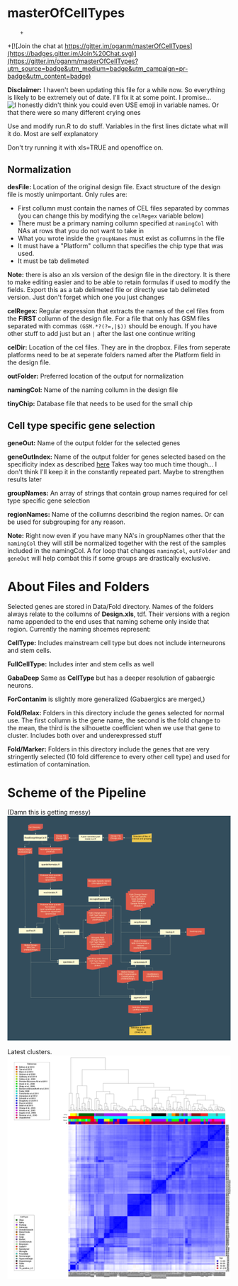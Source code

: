 masterOfCellTypes
=================
		+
+[![Join the chat at https://gitter.im/oganm/masterOfCellTypes](https://badges.gitter.im/Join%20Chat.svg)](https://gitter.im/oganm/masterOfCellTypes?utm_source=badge&utm_medium=badge&utm_campaign=pr-badge&utm_content=badge)

**Disclaimer:** I haven't been updating this file for a while now. So everything is likely to be extremely out of date. I'll fix it at some point. I promise...
![I honestly didn't think you could even USE emoji in variable names. Or that there were so many different crying ones](http://imgs.xkcd.com/comics/code_quality.png)

Use and modify run.R to do stuff. Variables in the first lines dictate what will it do. Most are self explanatory

Don't try running it with xls=TRUE and openoffice on.

Normalization
-----
**desFile:** Location of the original design file. Exact structure of the design file is mostly unimportant. Only rules are:
* First collumn must contain the names of CEL files separated by commas (you can change this by modifying the `celRegex` variable below)
* There must be a primary naming collumn specified at `namingCol` with NAs at rows that you do not want to take in
* What you wrote inside the `groupNames` must exist as collumns in the file
* It must have a "Platform" collumn that specifies the chip type that was used.
* It must be tab delimeted

**Note:** there is also an xls version of the design file in the directory. It is there to make editing easier and to be able to retain formulas if used to modify the fields. Export this as a tab delimeted file or directly use tab delimeted version. Just don't forget which one you just changes

**celRegex:** Regular expression that extracts the names of the cel files from the **FIRST** collumn of the design file. For a file that only has GSM files separated with commas `(GSM.*?(?=,|$))` should be enough. If you have other stuff to add just but an `|` after the last one continue writing

**celDir:** Location of the cel files. They are in the dropbox. Files from seperate platforms need to be at seperate folders named after the Platform field in the design file.

**outFolder:** Preferred location of the output for normalization

**namingCol:** Name of the naming collumn in the design file

**tinyChip:** Database file that needs to be used for the small chip

Cell type specific gene selection
---------

**geneOut:**  Name of the output folder for the selected genes

**geneOutIndex:** Name of the output folder for genes selected based on the specificity index as described [here](https://www.landesbioscience.com/journals/systemsbiomedicine/article/25630/) Takes way too much time though... I don't think I'll keep it in the constantly repeated part. Maybe to strengthen results later

**groupNames:** An array of strings that contain group names required for cel type specific gene selection

**regionNames:** Name of the collumns describind the region names. Or can be used for subgrouping for any reason.

**Note:** Right now even if you have many NA's in groupNames other that the `namingCol` they will still be normalized together with the rest of the samples included in the namingCol. A for loop that changes `namingCol`, `outFolder` and `geneOut` will help combat this if some groups are drastically exclusive.

About Files and Folders
========
Selected genes are stored in Data/Fold directory. Names of the folders always relate to the collumns of **Design.xls**, tdf. Their versions with a region name appended to the end uses that naming scheme only inside that region.
Currently the naming shcemes represent:

**CellType:** Includes mainstream cell type but does not include interneurons and stem cells.

**FullCellType:** Includes inter and stem cells as well

**GabaDeep** Same as **CellType** but has a deeper resolution of gabaergic neurons.

**ForContanim** is slightly more generalized (Gabaergics are merged,)

**Fold/Relax:** Folders in this directory include the genes selected for normal use. The first collumn is the gene name, the second is the fold change to the mean, the third is the silhouette coefficient when we use that gene to cluster. Includes both over and underexpressed stuff

**Fold/Marker:** Folders in this directory include the genes that are very stringently selected (10 fold difference to every other cell type) and used for estimation of contamination.

Scheme of the Pipeline
=====================
(Damn this is getting messy)
![A display of epicness](images/pipeline.png)


Latest clusters.
![AAARGH](images/heatmap.png)
